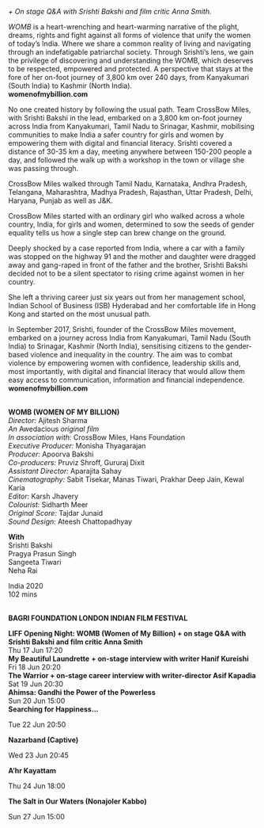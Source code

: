 _+ On stage Q&A with Srishti Bakshi and film critic Anna Smith._

_WOMB_ is a heart-wrenching and heart-warming narrative of the plight, dreams, rights and fight against all forms of violence that unify the women of today’s India. Where we share a common reality of living and navigating through an indefatigable patriarchal society. Through Srishti’s lens, we gain the privilege of discovering and understanding the WOMB, which deserves to be respected, empowered and protected. A perspective that stays at the fore of her on-foot journey of 3,800 km over 240 days, from Kanyakumari (South India) to Kashmir (North India).<br>
**womenofmybillion.com**

No one created history by following the usual path. Team CrossBow Miles, with Srishti Bakshi in the lead, embarked on a 3,800 km on-foot journey across India from Kanyakumari, Tamil Nadu to Srinagar, Kashmir, mobilising communities to make India a safer country for girls and women by empowering them with digital and financial literacy. Srishti covered a distance of 30-35 km a day, meeting anywhere between 150-200 people a day, and followed the walk up with a workshop in the town or village she was passing through.

CrossBow Miles walked through Tamil Nadu, Karnataka, Andhra Pradesh, Telangana, Maharashtra, Madhya Pradesh, Rajasthan, Uttar Pradesh, Delhi, Haryana, Punjab as well as J&K.

CrossBow Miles started with an ordinary girl who walked across a whole country, India, for girls and women, determined to sow the seeds of gender equality tells us how a single step can brew change on the ground.

Deeply shocked by a case reported from India, where a car with a family was stopped on the highway 91 and the mother and daughter were dragged away and gang-raped in front of the father and the brother, Srishti Bakshi decided not to be a silent spectator to rising crime against women in her country.

She left a thriving career just six years out from her management school, Indian School of Business (ISB) Hyderabad and her comfortable life in Hong Kong and started on the most unusual path.

In September 2017, Srishti, founder of the CrossBow Miles movement, embarked on a journey across India from Kanyakumari, Tamil Nadu (South India) to Srinagar, Kashmir (North India), sensitising citizens to the gender-based violence and inequality in the country. The aim was to combat violence by empowering women with confidence, leadership skills and, most importantly, with digital and financial literacy that would allow them easy access to communication, information and financial independence.<br>
**womenofmybillion.com**
<br><br>


**WOMB (WOMEN OF MY BILLION)**<br>
_Director:_ Ajitesh Sharma<br>
_An_ Awedacious _original film_<br>
_In association with:_ CrossBow Miles, Hans Foundation<br>
_Executive Producer:_ Monisha Thyagarajan<br>
_Producer:_ Apoorva Bakshi<br>
_Co-producers:_ Pruviz Shroff, Gururaj Dixit<br>
_Assistant Director:_ Aparajita Sahay<br>
_Cinematography:_ Sabit Tisekar, Manas Tiwari, Prakhar Deep Jain, Kewal Karia<br>
_Editor:_ Karsh Jhavery<br>
_Colourist:_ Sidharth Meer<br>
_Original Score:_ Tajdar Junaid<br>
_Sound Design:_ Ateesh Chattopadhyay<br>

**With**<br>
Srishti Bakshi<br>
Pragya Prasun Singh<br>
Sangeeta Tiwari<br>
Neha Rai<br>

India 2020<br>
102 mins
<br><br>

**BAGRI FOUNDATION LONDON INDIAN FILM FESTIVAL**

**LIFF Opening Night: WOMB (Women of My Billion) + on stage Q&A with Srishti Bakshi and film critic Anna Smith**<br>
Thu 17 Jun 17:20<br>
**My Beautiful Laundrette** **+ on-stage interview with writer Hanif Kureishi**<br>
Fri 18 Jun 20:20<br>
**The Warrior + on-stage career interview with writer-director Asif Kapadia**<br>
Sat 19 Jun 20:30<br>
**Ahimsa: Gandhi the Power of the Powerless**<br>
Sun 20 Jun 15:00<br>
**Searching for Happiness…**<br>

Tue 22 Jun 20:50

**Nazarband (Captive)**

Wed 23 Jun 20:45

**A’hr Kayattam**

Thu 24 Jun 18:00

**The Salt in Our Waters (Nonajoler Kabbo)**

Sun 27 Jun 15:00


<!--stackedit_data:
eyJoaXN0b3J5IjpbLTE2MDExMzk2ODNdfQ==
-->